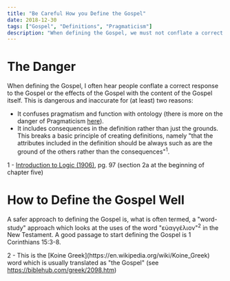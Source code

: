 ```yaml
---
title: "Be Careful How you Define the Gospel"
date: 2018-12-30
tags: ["Gospel", "Definitions", "Pragmaticism"]
description: "When defining the Gospel, we must not conflate a correct response to the Gospel or the effects of the Gospel with the content of the Gospel itself."
---
```


# The Danger

When defining the Gospel, I often hear people conflate a correct response to the Gospel or the effects of the Gospel with the content of the Gospel itself. This is dangerous and inaccurate for (at least) two reasons:

- It confuses pragmatism and function with ontology (there is more on the danger of Pragmaticism [here](https://bible.hightower.space/posts/pragmaticism/)).
- It includes consequences in the definition rather than just the grounds. This breaks a basic principle of creating definitions, namely "that the attributes included in the definition should be always such as are the ground of the others rather than the consequences"<sup>1</sup>.

<aside class="marginnote">
  <span class="noteNumber">1</span> - <a target="_blank" href="https://www.amazon.com/Introduction-Logic-H-W-Joseph/dp/1436548659">Introduction to Logic (1906)</a>, pg. 97 (section 2a at the beginning of chapter five)
</aside>

# How to Define the Gospel Well

A safer approach to defining the Gospel is, what is often termed, a "word-study" approach which looks at the uses of the word "εὐαγγέλιον"<sup>2</sup> in the New Testament. A good passage to start defining the Gospel is 1 Corinthians 15:3-8.

<aside class="marginnote">
  <span class="noteNumber">2</span> - This is the [Koine Greek](https://en.wikipedia.org/wiki/Koine_Greek) word which is usually translated as "the Gospel" (see <a target="_blank" href="https://biblehub.com/greek/2098.htm">https://biblehub.com/greek/2098.htm</a>)
</aside>
